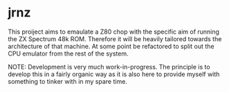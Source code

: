 # jrnz

This proiject aims to emaulate a Z80 chop with the specific aim of running the ZX Spectrum 48k ROM. Therefore it will be heavily tailored towards the architecture of that machine. At some point be refactored to split out the CPU emulator from the rest of the system.

NOTE: Development is very much work-in-progress. The principle is to develop this in a fairly organic way as it is also here to provide myself with something to tinker with in my spare time.


